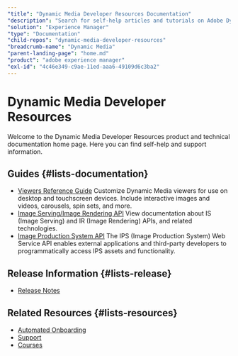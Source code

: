 ```yaml
---
"title": "Dynamic Media Developer Resources Documentation"
"description": "Search for self-help articles and tutorials on Adobe Dynamic Media Developer. Learn strategies and best practices from experts in live and on-demand video events."
"solution": "Experience Manager"
"type": "Documentation"
"child-repos": "dynamic-media-developer-resources"
"breadcrumb-name": "Dynamic Media"
"parent-landing-page": "home.md"
"product": "adobe experience manager"
"exl-id": "4c46e349-c9ae-11ed-aaa6-49109d6c3ba2"
---
```



# Dynamic Media Developer Resources



Welcome to the Dynamic Media Developer Resources product and technical documentation home page. Here you can find self-help and support information.


## Guides {#lists-documentation}



* [Viewers Reference Guide](https://experienceleague.adobe.com/docs/dynamic-media-developer-resources/library/homeviewers.html)
  Customize Dynamic Media viewers for use on desktop and touchscreen devices. Include interactive images and videos, carousels, spin sets, and more.
* [Image Serving/Image Rendering API](https://experienceleague.adobe.com/docs/dynamic-media-developer-resources/image-serving-api/homeisir.html)
  View documentation about IS (Image Serving) and IR (Image Rendering) APIs, and related technologies.
* [Image Production System API](https://experienceleague.adobe.com/docs/dynamic-media-developer-resources/image-production-api/c-overview.html)
  The IPS (Image Production System) Web Service API enables external applications and third-party developers to programmatically access IPS assets and functionality.

## Release Information {#lists-release}



* [Release Notes](https://experienceleague.adobe.com/docs/dynamic-media-developer-resources/release-notes/s7rn2017.html)

## Related Resources {#lists-resources}



* [Automated Onboarding](https://www.adobe.com/marketing/experience-manager-forms/automated-onboarding.html)
* [Support](https://experienceleague.adobe.com/?support-solution=Experience+Manager#support)
* [Courses](https://experienceleague.adobe.com/#courses)
